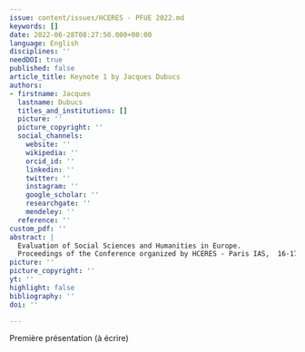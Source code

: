 ```yaml
---
issue: content/issues/HCERES - PFUE 2022.md
keywords: []
date: 2022-06-28T08:27:50.000+00:00
language: English
disciplines: ''
needDOI: true
published: false
article_title: Keynote 1 by Jacques Dubucs
authors:
- firstname: Jacques
  lastname: Dubucs
  titles_and_institutions: []
  picture: ''
  picture_copyright: ''
  social_channels:
    website: ''
    wikipedia: ''
    orcid_id: ''
    linkedin: ''
    twitter: ''
    instagram: ''
    google_scholar: ''
    researchgate: ''
    mendeley: ''
  reference: ''
custom_pdf: ''
abstract: |
  Evaluation of Social Sciences and Humanities in Europe.
  Proceedings of the Conference organized by HCERES - Paris IAS,  16-17 May 2022
picture: ''
picture_copyright: ''
yt: ''
highlight: false
bibliography: ''
doi: ''

---
```

Première présentation (à écrire)